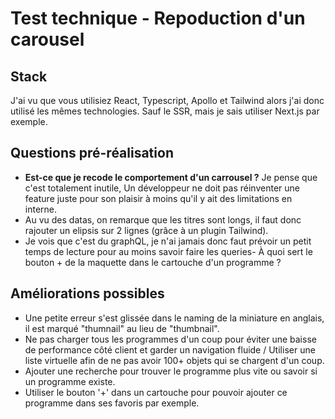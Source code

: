 # Test technique - Repoduction d'un carousel 
## Stack 
J'ai vu que vous utilisiez React, Typescript, Apollo et Tailwind alors j'ai donc utilisé les mêmes technologies.
Sauf le SSR, mais je sais utiliser Next.js par exemple.

## Questions pré-réalisation
- **Est-ce que je recode le comportement d'un carrousel ?** Je pense que c'est totalement inutile,
  Un développeur ne doit pas réinventer une feature juste pour son plaisir à moins qu'il y ait des limitations en interne.
- Au vu des datas, on remarque que les titres sont longs, il faut donc rajouter un elipsis sur 2 lignes (grâce à un plugin
  Tailwind).
- Je vois que c'est du graphQL, je n'ai jamais donc faut prévoir un petit temps de lecture pour au moins savoir faire les queries- À quoi sert le bouton + de la maquette dans le cartouche d'un programme ?



## Améliorations possibles
- Une petite erreur s'est glissée dans le naming de la miniature en anglais, il est marqué "thumnail" au lieu de "thumbnail".
- Ne pas charger tous les programmes d'un coup pour éviter une baisse de performance côté client et garder un navigation
  fluide / Utiliser une liste virtuelle afin de ne pas avoir 100+ objets qui se chargent d'un coup.
- Ajouter une recherche pour trouver le programme plus vite ou savoir si un programme existe.
- Utiliser le bouton '+' dans un cartouche pour pouvoir ajouter ce programme dans ses favoris par exemple.
